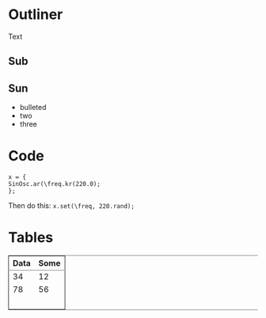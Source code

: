 # Outliner

Text

## Sub

## Sun

-   bulleted
-   two
-   three

# Code

    x = {
    SinOsc.ar(\freq.kr(220.0);
    };

Then do this: `x.set(\freq, 220.rand);`

# Tables

<table border="2" cellspacing="0" cellpadding="6" rules="groups" frame="hsides">


<colgroup>
<col  class="org-right" />

<col  class="org-right" />
</colgroup>
<thead>
<tr>
<th scope="col" class="org-right">Data</th>
<th scope="col" class="org-right">Some</th>
</tr>
</thead>

<tbody>
<tr>
<td class="org-right">34</td>
<td class="org-right">12</td>
</tr>


<tr>
<td class="org-right">78</td>
<td class="org-right">56</td>
</tr>


<tr>
<td class="org-right">&#xa0;</td>
<td class="org-right">&#xa0;</td>
</tr>
</tbody>
</table>
